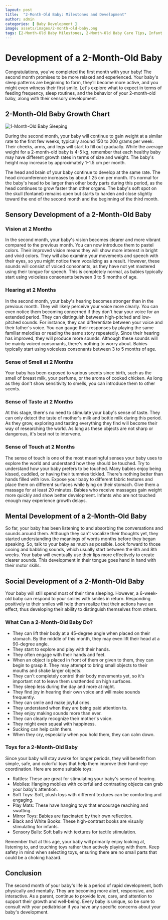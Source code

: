 ```yaml
---
layout: post
title:  "2-Month-Old Baby: Milestones and Development"
author: admin
categories: [ Baby Development ]
image: assets/images/2-month-old-baby.png
tags: [2-Month-Old Baby Milestones, 2-Month-Old Baby Care Tips, Infant Development at 2 Month, Baby Reflexes at 2 Month, 2-Month-Old Baby Growth Chart, 2-Month-Old Baby Feeding Schedule, Baby's First Month of Life, Newborn Sensory Development, Cognitive Development in Infants, Sleep Patterns of a 2-Month-Old Baby, Parenting a 2-Month-Old Baby, Baby Developmental Milestones Month by Month, 2-Month-Old Baby Health and Nutrition, Bonding with Your 2-Month-Old, 2-Month-Old Baby Sleep Tips, featured]
---
```


# Development of a 2-Month-Old Baby

Congratulations, you've completed the first month with your baby! The second month promises to be more relaxed and experienced. Your baby's sleep patterns are beginning to form, they'll become more active, and you might even witness their first smile. Let's explore what to expect in terms of feeding frequency, sleep routines, and the behavior of your 2-month-old baby, along with their sensory development.

## 2-Month-Old Baby Growth Chart

![1-Month-Old Baby Sleeping]({{site.baseurl}}/assets/images/2-month-chart-1.png)

During the second month, your baby will continue to gain weight at a similar rate to the first few weeks, typically around 150 to 200 grams per week. Their cheeks, arms, and legs will start to fill out gradually. While the average weight for a 2-month-old baby is 4-5 kg, remember that each healthy baby may have different growth rates in terms of size and weight. The baby's height may increase by approximately 1-1.5 cm per month.

The head and brain of your baby continue to develop at the same rate. The head circumference increases by about 1.25 cm per month. It's normal for the baby's head to be larger than other body parts during this period, as the head continues to grow faster than other organs. The baby's soft spot on the skull (fontanel) remains open but starts to harden and close slightly toward the end of the second month and the beginning of the third month.

## Sensory Development of a 2-Month-Old Baby

### Vision at 2 Months

In the second month, your baby's vision becomes clearer and more vibrant compared to the previous month. You can now introduce them to pastel colors. Their improved vision means they will show more interest in bright and vivid colors. They will also examine your movements and speech with their eyes, so you might notice them vocalizing as a result. However, these sounds will consist of voiced consonants, as they have not yet mastered using their tongue for speech. This is completely normal, as babies typically start using voiceless consonants between 3 to 5 months of age.

### Hearing at 2 Months

In the second month, your baby's hearing becomes stronger than in the previous month. They will likely perceive your voice more clearly. You can even notice them becoming concerned if they don't hear your voice for an extended period. They can distinguish between high-pitched and low-pitched sounds. For instance, they can differentiate between your voice and their father's voice. You can gauge their responses by playing the same familiar melodies or reading the same story repeatedly. Since their hearing has improved, they will produce more sounds. Although these sounds will be mainly voiced consonants, there's nothing to worry about. Babies typically start using voiceless consonants between 3 to 5 months of age.

### Sense of Smell at 2 Months

Your baby has been exposed to various scents since birth, such as the smell of breast milk, your perfume, or the aroma of cooked chicken. As long as they don't show sensitivity to smells, you can introduce them to other scents.

### Sense of Taste at 2 Months

At this stage, there's no need to stimulate your baby's sense of taste. They can only detect the taste of mother's milk and bottle milk during this period. As they grow, exploring and tasting everything they find will become their way of researching the world. As long as these objects are not sharp or dangerous, it's best not to intervene.

### Sense of Touch at 2 Months

The sense of touch is one of the most meaningful senses your baby uses to explore the world and understand how they should be touched. Try to understand how your baby prefers to be touched. Many babies enjoy being kissed, cuddled, or having their tummies tickled. There's nothing better than hands filled with love. Expose your baby to different fabric textures and place them on different surfaces while lying on their stomach. Give them a massage for at least 20 minutes. Babies who receive massages gain weight more quickly and show better development. Infants who are not touched enough may experience growth delays.

## Mental Development of a 2-Month-Old Baby

So far, your baby has been listening to and absorbing the conversations and sounds around them. Although they can't vocalize their thoughts yet, they started understanding the meanings of words months before they began speaking. So, talk to your baby as much as possible. Look forward to those cooing and babbling sounds, which usually start between the 6th and 8th weeks. Your baby will eventually use their lips more effectively to create clearer sounds. This development in their tongue goes hand in hand with their motor skills.

## Social Development of a 2-Month-Old Baby

Your baby will still spend most of their time sleeping. However, a 6-week-old baby can respond to your smiles with smiles in return. Responding positively to their smiles will help them realize that their actions have an effect, thus developing their ability to distinguish themselves from others.

### What Can a 2-Month-Old Baby Do?

- They can lift their body at a 45-degree angle when placed on their stomach. By the middle of this month, they may even lift their head at a 90-degree angle.
- They start to explore and play with their hands.
- They often engage with their hands and feet.
- When an object is placed in front of them or given to them, they can begin to grasp it. They may attempt to bring small objects to their mouths and shake larger objects.
- They can't completely control their body movements yet, so it's important not to leave them unattended on high surfaces.
- They sleep less during the day and more at night.
- They find joy in hearing their own voice and will make sounds frequently.
- They can smile and make joyful cries.
- They understand when they are being paid attention to.
- They enjoy making sounds more than ever.
- They can clearly recognize their mother's voice.
- They might even squeal with happiness.
- Sucking can help calm them.
- When they cry, especially when you hold them, they can calm down.

### Toys for a 2-Month-Old Baby

Since your baby will stay awake for longer periods, they will benefit from simple, safe, and colorful toys that help them improve their hand-eye coordination. Here are some suitable toys:

- Rattles: These are great for stimulating your baby's sense of hearing.
- Mobiles: Hanging mobiles with colorful and contrasting objects can grab your baby's attention.
- Soft Toys: Soft, plush toys with different textures can be comforting and engaging.
- Play Mats: These have hanging toys that encourage reaching and swatting.
- Mirror Toys: Babies are fascinated by their own reflection.
- Black and White Books: These high-contrast books are visually stimulating for infants.
- Sensory Balls: Soft balls with textures for tactile stimulation.

Remember that at this age, your baby will primarily enjoy looking at, listening to, and touching toys rather than actively playing with them. Keep safety in mind when selecting toys, ensuring there are no small parts that could be a choking hazard.

## Conclusion

The second month of your baby's life is a period of rapid development, both physically and mentally. They are becoming more alert, responsive, and interactive. As a parent, continue to provide love, care, and attention to support their growth and well-being. Every baby is unique, so be sure to consult with your pediatrician if you have any specific concerns about your baby's development.
